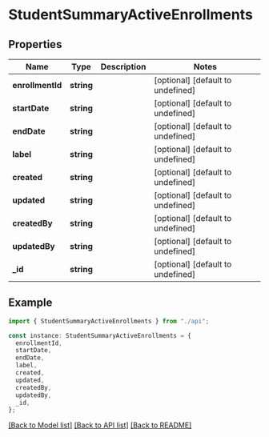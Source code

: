 # StudentSummaryActiveEnrollments

## Properties

| Name             | Type       | Description | Notes                             |
| ---------------- | ---------- | ----------- | --------------------------------- |
| **enrollmentId** | **string** |             | [optional] [default to undefined] |
| **startDate**    | **string** |             | [optional] [default to undefined] |
| **endDate**      | **string** |             | [optional] [default to undefined] |
| **label**        | **string** |             | [optional] [default to undefined] |
| **created**      | **string** |             | [optional] [default to undefined] |
| **updated**      | **string** |             | [optional] [default to undefined] |
| **createdBy**    | **string** |             | [optional] [default to undefined] |
| **updatedBy**    | **string** |             | [optional] [default to undefined] |
| **\_id**         | **string** |             | [optional] [default to undefined] |

## Example

```typescript
import { StudentSummaryActiveEnrollments } from "./api";

const instance: StudentSummaryActiveEnrollments = {
  enrollmentId,
  startDate,
  endDate,
  label,
  created,
  updated,
  createdBy,
  updatedBy,
  _id,
};
```

[[Back to Model list]](../README.md#documentation-for-models) [[Back to API list]](../README.md#documentation-for-api-endpoints) [[Back to README]](../README.md)
